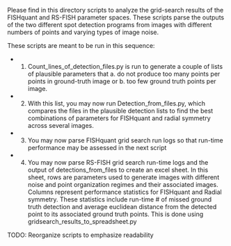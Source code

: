 Please find in this directory scripts to analyze the grid-search results of the FISHquant and RS-FISH parameter spaces. These scripts parse the outputs of the two different spot detection programs from images with different numbers of points and varying types of image noise.

These scripts are meant to be run in this sequence: 

* 1. Count_lines_of_detection_files.py is run to generate a couple of lists of plausible parameters that a. do not produce too many points per points in ground-truth image or b. too few ground truth points per image. 
* 2. With this list, you may now run Detection_from_files.py, which compares the files in the plausible detection lists to find the best combinations of parameters for FISHquant and radial symmetry across several images.
* 3. You may now parse FISHquant grid search run logs so that run-time performance may be assessed in the next script
* 4. You may now parse RS-FISH grid search run-time logs and the output of detections_from_files to create an excel sheet. In this sheet,  rows are parameters used to generate images with different noise and point organization regimes and their associated images. Columns represent performance statistics for FISHquant and Radial symmetry. These statistics include run-time # of missed ground truth detection and average euclidean distance from the detected point to its associated ground truth points. This is done using gridsearch_results_to_spreadsheet.py


TODO: Reorganize scripts to emphasize readability
